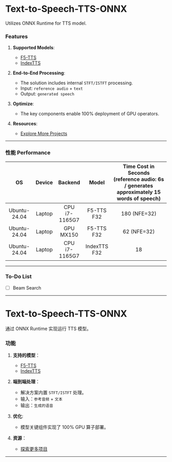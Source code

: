 # Text-to-Speech-TTS-ONNX
   Utilizes ONNX Runtime for TTS model. 
### Features  
1. **Supported Models**:  
   - [F5-TTS](https://github.com/SWivid/F5-TTS)
   - [IndexTTS](https://github.com/index-tts/index-tts)

2. **End-to-End Processing**:  
   - The solution includes internal `STFT/ISTFT` processing.  
   - Input: `reference audio` + `text`  
   - Output: `generated speech`  

3. **Optimize**:  
   - The key components enable 100% deployment of GPU operators. 

4. **Resources**:  
   - [Explore More Projects](https://github.com/DakeQQ?tab=repositories)  

---

### 性能 Performance  
| OS           | Device       | Backend           | Model               | Time Cost in Seconds <br> (reference audio: 6s / generates approximately 15 words of speech) |
|:------------:|:------------:|:-----------------:|:-------------------:|:-------------------------------------------------------------------------:|
| Ubuntu-24.04 | Laptop       | CPU <br> i7-1165G7 | F5-TTS<br>F32      |        180 (NFE=32)                                                       |
| Ubuntu-24.04 | Laptop       | GPU <br> MX150     | F5-TTS<br>F32      |        62 (NFE=32)                                                        |
| Ubuntu-24.04 | Laptop       | CPU <br> i7-1165G7 | IndexTTS<br>F32    |        18                                                                 |

---

### To-Do List  
- [ ] Beam Search
---

# Text-to-Speech-TTS-ONNX
通过 ONNX Runtime 实现运行 TTS 模型。

### 功能  
1. **支持的模型**：  
   - [F5-TTS](https://github.com/SWivid/F5-TTS)
   - [IndexTTS](https://github.com/index-tts/index-tts)  

2. **端到端处理**：  
   - 解决方案内置 `STFT/ISTFT` 处理。  
   - 输入：`参考音频` + `文本`  
   - 输出：`生成的语音`
     
3. **优化**:  
   - 模型关键组件实现了 100% GPU 算子部署。
     
4. **资源**：  
   - [探索更多项目](https://github.com/DakeQQ?tab=repositories)  
---
